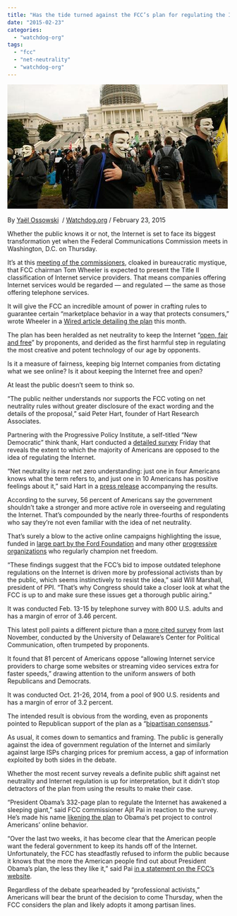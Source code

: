 ```yaml
---
title: "Has the tide turned against the FCC’s plan for regulating the Internet?"
date: "2015-02-23"
categories: 
  - "watchdog-org"
tags: 
  - "fcc"
  - "net-neutrality"
  - "watchdog-org"
---
```


![](images/tumblr_inline_nk8s8i5pnC1qdn1ny.jpg)

By [Yaël Ossowski](http://watchdog.org/author/yael/ "Posts by Yaël Ossowski")  / [Watchdog.org](http://watchdog.org/201581/fcc/) / February 23, 2015

Whether the public knows it or not, the Internet is set to face its biggest transformation yet when the Federal Communications Commission meets in Washington, D.C. on Thursday.

It’s at this [meeting of the commissioners](http://www.fcc.gov/document/fcc-hold-open-commission-meeting-thursday-february-26-2015), cloaked in bureaucratic mystique, that FCC chairman Tom Wheeler is expected to present the Title II classification of Internet service providers. That means companies offering Internet services would be regarded — and regulated — the same as those offering telephone services.

It will give the FCC an incredible amount of power in crafting rules to guarantee certain “marketplace behavior in a way that protects consumers,” wrote Wheeler in a [Wired article detailing the plan](http://www.wired.com/2015/02/fcc-chairman-wheeler-net-neutrality/) this month.

The plan has been heralded as net neutrality to keep the Internet “[open, fair and free](http://watchdog.org/196422/net-neutrality-cat-memes/)” by proponents, and derided as the first harmful step in regulating the most creative and potent technology of our age by opponents.

Is it a measure of fairness, keeping big Internet companies from dictating what we see online? Is it about keeping the Internet free and open?

At least the public doesn’t seem to think so.

“The public neither understands nor supports the FCC voting on net neutrality rules without greater disclosure of the exact wording and the details of the proposal,” said Peter Hart, founder of Hart Research Associates.

Partnering with the Progressive Policy Institute, a self-titled “New Democratic” think thank, Hart conducted a [detailed survey](http://bit.ly/1CSoz2j) Friday that reveals the extent to which the majority of Americans are opposed to the idea of regulating the Internet.

“Net neutrality is near net zero understanding: just one in four Americans knows what the term refers to, and just one in 10 Americans has positive feelings about it,” said Hart in a [press release](http://www.progressivepolicy.org/press/press-releases/press-release-new-survey-finds-americans-think-fcc-plan-regulate-internet-harmful/) accompanying the results.

According to the survey, 56 percent of Americans say the government shouldn’t take a stronger and more active role in overseeing and regulating the Internet. That’s compounded by the nearly three-fourths of respondents who say they’re not even familiar with the idea of net neutrality.

That’s surely a blow to the active online campaigns highlighting the issue, funded in [large part by the Ford Foundation](http://watchdog.org/187392/ford-foundation/) and many other [progressive organizations](http://watchdog.org/183584/net-neutrality-fcc-fees/) who regularly champion net freedom.

“These findings suggest that the FCC’s bid to impose outdated telephone regulations on the Internet is driven more by professional activists than by the public, which seems instinctively to resist the idea,” said Will Marshall, president of PPI. “That’s why Congress should take a closer look at what the FCC is up to and make sure these issues get a thorough public airing.”

It was conducted Feb. 13-15 by telephone survey with 800 U.S. adults and has a margin of error of 3.46 percent.

This latest poll paints a different picture than a [more cited survey](http://www.udel.edu/cpc/research/fall2014/UD-CPC-NatAgenda2014PR_2014NetNeutrality.pdf) from last November, conducted by the University of Delaware’s Center for Political Communication, often trumpeted by proponents.

It found that 81 percent of Americans oppose “allowing Internet service providers to charge some websites or streaming video services extra for faster speeds,” drawing attention to the uniform answers of both Republicans and Democrats.

It was conducted Oct. 21-26, 2014, from a pool of 900 U.S. residents and has a margin of error of 3.2 percent.

The intended result is obvious from the wording, even as proponents pointed to Republican support of the plan as a “[bipartisan consensus](http://time.com/3578255/conservatives-net-neutrality-poll/).”

As usual, it comes down to semantics and framing. The public is generally against the idea of government regulation of the Internet and similarly against large ISPs charging prices for premium access, a gap of information exploited by both sides in the debate.

Whether the most recent survey reveals a definite public shift against net neutrality and Internet regulation is up for interpretation, but it didn’t stop detractors of the plan from using the results to make their case.

“President Obama’s 332-page plan to regulate the Internet has awakened a sleeping giant,” said FCC commissioner Ajit Pai in reaction to the survey. He’s made his name [likening the plan](http://watchdog.org/198563/fcc-commissioner/) to Obama’s pet project to control Americans’ online behavior.

“Over the last two weeks, it has become clear that the American people want the federal government to keep its hands off of the Internet. Unfortunately, the FCC has steadfastly refused to inform the public because it knows that the more the American people find out about President Obama’s plan, the less they like it,” said Pai [in a statement on the FCC’s website](http://www.fcc.gov/document/pai-americans-oppose-president-obamas-plan-regulate-internet).

Regardless of the debate spearheaded by “professional activists,” Americans will bear the brunt of the decision to come Thursday, when the FCC considers the plan and likely adopts it among partisan lines.
